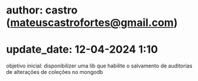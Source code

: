 # author: castro (mateuscastrofortes@gmail.com)
# update_date: 12-04-2024 1:10
objetivo inicial: disponibilizer uma lib que habilite o salvamento de auditorias de alterações de coleções no mongodb
